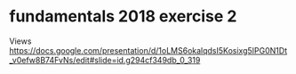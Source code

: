 # fundamentals 2018 exercise 2
Views
https://docs.google.com/presentation/d/1oLMS6okalqdsI5Kosixg5IPG0N1Dt_v0efw8B74FvNs/edit#slide=id.g294cf349db_0_319